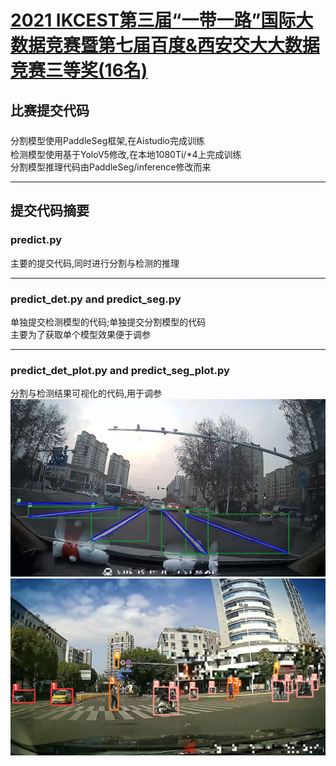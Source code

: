 <!--
 * @Descripttion: your project
 * @version: 1.0
 * @Author: SongJ
 * @Date: 2021-09-01 09:22:38
 * @LastEditors: SongJ
 * @LastEditTime: 2021-09-01 09:56:37
-->
# [2021 IKCEST第三届“一带一路”国际大数据竞赛暨第七届百度&西安交大大数据竞赛三等奖(16名)](https://aistudio.baidu.com/aistudio/competition/detail/91)

## 比赛提交代码  
<font color=gray size=5></font>
分割模型使用PaddleSeg框架,在Aistudio完成训练  
检测模型使用基于YoloV5修改,在本地1080Ti/*4上完成训练  
分割模型推理代码由PaddleSeg/inference修改而来  

---
## 提交代码摘要  
### predict.py  

主要的提交代码,同时进行分割与检测的推理  

---
### predict_det.py and predict_seg.py  

单独提交检测模型的代码;单独提交分割模型的代码  
主要为了获取单个模型效果便于调参  

---
### predict_det_plot.py and predict_seg_plot.py  

分割与检测结果可视化的代码,用于调参
![image](https://github.com/SongJgit/2021-IKCEST/blob/main/results/00032.jpg)
![image2](https://github.com/SongJgit/2021-IKCEST/blob/main/results/08027.jpg)
